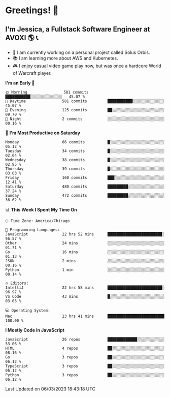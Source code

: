 # Greetings! 🧠

## I'm Jessica, a Fullstack Software Engineer at AVOXI 🌎 📞

- 🌟 I am currently working on a personal project called Solus Orbis.
- 📚 I am learning more about AWS and Kubernetes.
- 🎮 I enjoy casual video game play now, but was once a hardcore World of Warcraft player.

<!--START_SECTION:waka-->
**I'm an Early 🐤** 

```text
🌞 Morning                581 commits         ███████████░░░░░░░░░░░░░░   45.07 % 
🌆 Daytime                581 commits         ███████████░░░░░░░░░░░░░░   45.07 % 
🌃 Evening                125 commits         ██░░░░░░░░░░░░░░░░░░░░░░░   09.70 % 
🌙 Night                  2 commits           ░░░░░░░░░░░░░░░░░░░░░░░░░   00.16 % 
```
📅 **I'm Most Productive on Saturday** 

```text
Monday                   66 commits          █░░░░░░░░░░░░░░░░░░░░░░░░   05.12 % 
Tuesday                  34 commits          █░░░░░░░░░░░░░░░░░░░░░░░░   02.64 % 
Wednesday                38 commits          █░░░░░░░░░░░░░░░░░░░░░░░░   02.95 % 
Thursday                 39 commits          █░░░░░░░░░░░░░░░░░░░░░░░░   03.03 % 
Friday                   160 commits         ███░░░░░░░░░░░░░░░░░░░░░░   12.41 % 
Saturday                 480 commits         █████████░░░░░░░░░░░░░░░░   37.24 % 
Sunday                   472 commits         █████████░░░░░░░░░░░░░░░░   36.62 % 
```


📊 **This Week I Spent My Time On** 

```text
🕑︎ Time Zone: America/Chicago

💬 Programming Languages: 
JavaScript               22 hrs 52 mins      ████████████████████████░   96.57 % 
Other                    24 mins             ░░░░░░░░░░░░░░░░░░░░░░░░░   01.71 % 
Go                       16 mins             ░░░░░░░░░░░░░░░░░░░░░░░░░   01.13 % 
JSON                     2 mins              ░░░░░░░░░░░░░░░░░░░░░░░░░   00.16 % 
Python                   1 min               ░░░░░░░░░░░░░░░░░░░░░░░░░   00.14 % 

🔥 Editors: 
IntelliJ                 22 hrs 58 mins      ████████████████████████░   96.97 % 
VS Code                  43 mins             █░░░░░░░░░░░░░░░░░░░░░░░░   03.03 % 

💻 Operating System: 
Mac                      23 hrs 41 mins      █████████████████████████   100.00 % 
```

**I Mostly Code in JavaScript** 

```text
JavaScript               26 repos            █████████████░░░░░░░░░░░░   53.06 % 
HTML                     4 repos             ██░░░░░░░░░░░░░░░░░░░░░░░   08.16 % 
Go                       3 repos             ██░░░░░░░░░░░░░░░░░░░░░░░   06.12 % 
TypeScript               3 repos             ██░░░░░░░░░░░░░░░░░░░░░░░   06.12 % 
Python                   3 repos             ██░░░░░░░░░░░░░░░░░░░░░░░   06.12 % 
```




 Last Updated on 06/03/2023 18:43:18 UTC
<!--END_SECTION:waka-->

<!--
**jessikuh/jessikuh** is a ✨ _special_ ✨ repository because its `README.md` (this file) appears on your GitHub profile.

Here are some ideas to get you started:

- 🔭 I’m currently working on ...
- 🌱 I’m currently learning ...
- 👯 I’m looking to collaborate on ...
- 🤔 I’m looking for help with ...
- 💬 Ask me about ...
- 📫 How to reach me: ...
- 😄 Pronouns: ...
- ⚡ Fun fact: ...
-->

